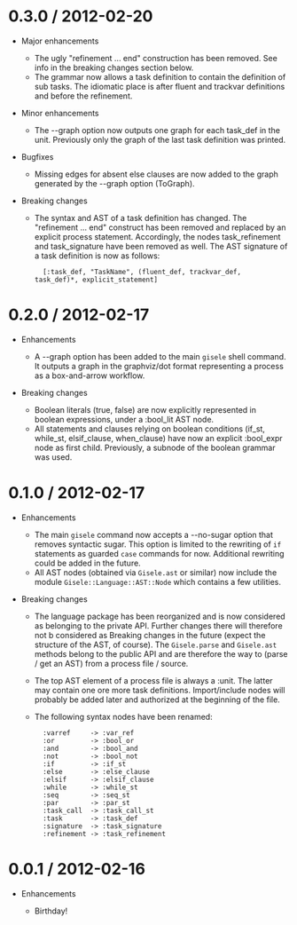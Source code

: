 # 0.3.0 / 2012-02-20

* Major enhancements

  * The ugly "refinement ... end" construction has been removed. See info in the breaking
    changes section below.
  * The grammar now allows a task definition to contain the definition of sub tasks. The
    idiomatic place is after fluent and trackvar definitions and before the refinement.

* Minor enhancements

  * The --graph option now outputs one graph for each task_def in the unit. Previously only
    the graph of the last task definition was printed.

* Bugfixes

  * Missing edges for absent else clauses are now added to the graph generated by
    the --graph option (ToGraph).

* Breaking changes

  * The syntax and AST of a task definition has changed. The "refinement ... end" construct
    has been removed and replaced by an explicit process statement. Accordingly, the nodes
    task_refinement and task_signature have been removed as well. The AST signature of a task
    definition is now as follows:

          [:task_def, "TaskName", (fluent_def, trackvar_def, task_def)*, explicit_statement]

# 0.2.0 / 2012-02-17

* Enhancements

  * A --graph option has been added to the main `gisele` shell command. It outputs a graph
    in the graphviz/dot format representing a process as a box-and-arrow workflow.

* Breaking changes

  * Boolean literals (true, false) are now explicitly represented in boolean expressions,
    under a :bool_lit AST node.
  * All statements and clauses relying on boolean conditions (if_st, while_st, elsif_clause,
    when_clause) have now an explicit :bool_expr node as first child. Previously, a subnode
    of the boolean grammar was used.

# 0.1.0 / 2012-02-17

* Enhancements

  * The main `gisele` command now accepts a --no-sugar option that removes syntactic
    sugar. This option is limited to the rewriting of `if` statements as guarded `case`
    commands for now. Additional rewriting could be added in the future.
  * All AST nodes (obtained via `Gisele.ast` or similar) now include the module
    `Gisele::Language::AST::Node` which contains a few utilities.

* Breaking changes

  * The language package has been reorganized and is now considered as belonging to
    the private API. Further changes there will therefore not b considered as Breaking
    changes in the future (expect the structure of the AST, of course).
    The `Gisele.parse` and `Gisele.ast` methods belong to the public API and are therefore
    the way to (parse / get an AST) from a process file / source.

  * The top AST element of a process file is always a :unit. The latter may contain
    one ore more task definitions. Import/include nodes will probably be added later
    and authorized at the beginning of the file.

  * The following syntax nodes have been renamed:

          :varref     -> :var_ref
          :or         -> :bool_or
          :and        -> :bool_and
          :not        -> :bool_not
          :if         -> :if_st
          :else       -> :else_clause
          :elsif      -> :elsif_clause
          :while      -> :while_st
          :seq        -> :seq_st
          :par        -> :par_st
          :task_call  -> :task_call_st
          :task       -> :task_def
          :signature  -> :task_signature
          :refinement -> :task_refinement

# 0.0.1 / 2012-02-16

* Enhancements

  * Birthday!
